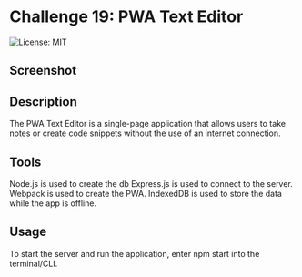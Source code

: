 # Challenge  19: PWA Text Editor

![License: MIT](https://img.shields.io/badge/License-MIT-37B1E4.svg)

## Screenshot

## Description

The PWA Text Editor is a single-page application that allows users to take notes or create code snippets without the use of an internet connection. 

## Tools
Node.js is used to create the db
Express.js is used to connect to the server. 
Webpack is used to create the PWA. 
IndexedDB is used to store the data while the app is offline. 

## Usage
To start the server and run the application, enter  npm start into the terminal/CLI. 